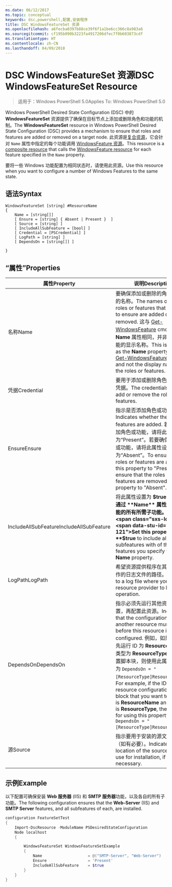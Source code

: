 ```yaml
---
ms.date: 06/12/2017
ms.topic: conceptual
keywords: dsc,powershell,配置,安装程序
title: DSC WindowsFeatureSet 资源
ms.openlocfilehash: a6fecba0397b88ce39f6f1a1be6cc366c8a983a6
ms.sourcegitcommit: cf195b090b3223fa4917206dfec7f0b603873cdf
ms.translationtype: HT
ms.contentlocale: zh-CN
ms.lasthandoff: 04/09/2018
---
```

# <a name="dsc-windowsfeatureset-resource"></a><span data-ttu-id="d65f0-103">DSC WindowsFeatureSet 资源</span><span class="sxs-lookup"><span data-stu-id="d65f0-103">DSC WindowsFeatureSet Resource</span></span>

> <span data-ttu-id="d65f0-104">适用于：Windows PowerShell 5.0</span><span class="sxs-lookup"><span data-stu-id="d65f0-104">Applies To: Windows PowerShell 5.0</span></span>

<span data-ttu-id="d65f0-105">Windows PowerShell Desired State Configuration (DSC) 中的 **WindowsFeatureSet** 资源提供了确保在目标节点上添加或删除角色和功能的机制。</span><span class="sxs-lookup"><span data-stu-id="d65f0-105">The **WindowsFeatureSet** resource in Windows PowerShell Desired State Configuration (DSC) provides a mechanism to ensure that roles and features are added or removed on a target node.</span></span>
<span data-ttu-id="d65f0-106">此资源是[复合资源](authoringResourceComposite.md)，它会针对 `Name` 属性中指定的每个功能调用 [WindowsFeature 资源](windowsfeatureResource.md)。</span><span class="sxs-lookup"><span data-stu-id="d65f0-106">This resource is a [composite resource](authoringResourceComposite.md) that calls the [WindowsFeature resource](windowsfeatureResource.md) for each feature specified in the `Name` property.</span></span>

<span data-ttu-id="d65f0-107">要将一些 Windows 功能配置为相同状态时，请使用此资源。</span><span class="sxs-lookup"><span data-stu-id="d65f0-107">Use this resource when you want to configure a number of Windows Features to the same state.</span></span>

## <a name="syntax"></a><span data-ttu-id="d65f0-108">语法</span><span class="sxs-lookup"><span data-stu-id="d65f0-108">Syntax</span></span>

```
WindowsFeatureSet [string] #ResourceName
{
    Name = [string[]]
    [ Ensure = [string] { Absent | Present }  ]
    [ Source = [string] ]
    [ IncludeAllSubFeature = [bool] ]
    [ Credential = [PSCredential] ]
    [ LogPath = [string] ]
    [ DependsOn = [string[]] ]

}
```

## <a name="properties"></a><span data-ttu-id="d65f0-109">“属性”</span><span class="sxs-lookup"><span data-stu-id="d65f0-109">Properties</span></span>

|  <span data-ttu-id="d65f0-110">属性</span><span class="sxs-lookup"><span data-stu-id="d65f0-110">Property</span></span>  |  <span data-ttu-id="d65f0-111">说明</span><span class="sxs-lookup"><span data-stu-id="d65f0-111">Description</span></span>   |
|---|---|
| <span data-ttu-id="d65f0-112">名称</span><span class="sxs-lookup"><span data-stu-id="d65f0-112">Name</span></span>| <span data-ttu-id="d65f0-113">要确保添加或删除的角色或功能的名称。</span><span class="sxs-lookup"><span data-stu-id="d65f0-113">The names of the roles or features that you want to ensure are added or removed.</span></span> <span data-ttu-id="d65f0-114">这与 [Get-WindowsFeature](https://technet.microsoft.com/en-us/library/jj205469.aspx) cmdlet 的 **Name** 属性相同，并非角色或功能的显示名称。</span><span class="sxs-lookup"><span data-stu-id="d65f0-114">This is the same as the **Name** property of the [Get-WindowsFeature](https://technet.microsoft.com/en-us/library/jj205469.aspx) cmdlet, and not the display name of the roles or features.</span></span>|
| <span data-ttu-id="d65f0-115">凭据</span><span class="sxs-lookup"><span data-stu-id="d65f0-115">Credential</span></span>| <span data-ttu-id="d65f0-116">要用于添加或删除角色或功能的凭据。</span><span class="sxs-lookup"><span data-stu-id="d65f0-116">The credentials to use to add or remove the roles or features.</span></span>|
| <span data-ttu-id="d65f0-117">Ensure</span><span class="sxs-lookup"><span data-stu-id="d65f0-117">Ensure</span></span>| <span data-ttu-id="d65f0-118">指示是否添加角色或功能。</span><span class="sxs-lookup"><span data-stu-id="d65f0-118">Indicates whether the roles or features are added.</span></span> <span data-ttu-id="d65f0-119">若要确保添加角色或功能，请将此属性设置为“Present”。若要确保删除角色或功能，请将此属性设为“Absent”。</span><span class="sxs-lookup"><span data-stu-id="d65f0-119">To ensure that the roles or features are added, set this property to "Present" To ensure that the roles or features are removed, set the property to "Absent".</span></span>|
| <span data-ttu-id="d65f0-120">IncludeAllSubFeature</span><span class="sxs-lookup"><span data-stu-id="d65f0-120">IncludeAllSubFeature</span></span>| <span data-ttu-id="d65f0-121">将此属性设置为 **$true** 可包括通过 **Name** 属性指定的功能的所有所需子功能。</span><span class="sxs-lookup"><span data-stu-id="d65f0-121">Set this property to **$true** to include all required subfeatures with of the features you specify with the **Name** property.</span></span>|
| <span data-ttu-id="d65f0-122">LogPath</span><span class="sxs-lookup"><span data-stu-id="d65f0-122">LogPath</span></span>| <span data-ttu-id="d65f0-123">希望资源提供程序在其中记录操作的日志文件的路径。</span><span class="sxs-lookup"><span data-stu-id="d65f0-123">The path to a log file where you want the resource provider to log the operation.</span></span>|
| <span data-ttu-id="d65f0-124">DependsOn</span><span class="sxs-lookup"><span data-stu-id="d65f0-124">DependsOn</span></span>| <span data-ttu-id="d65f0-125">指示必须先运行其他资源的配置，再配置此资源。</span><span class="sxs-lookup"><span data-stu-id="d65f0-125">Indicates that the configuration of another resource must run before this resource is configured.</span></span> <span data-ttu-id="d65f0-126">例如，如果你想要首先运行 ID 为 __ResourceName__、类型为 __ResourceType__ 的资源配置脚本块，则使用此属性的语法为 `DependsOn = "[ResourceType]ResourceName"`。</span><span class="sxs-lookup"><span data-stu-id="d65f0-126">For example, if the ID of the resource configuration script block that you want to run first is __ResourceName__ and its type is __ResourceType__, the syntax for using this property is `DependsOn = "[ResourceType]ResourceName"`.</span></span>|
| <span data-ttu-id="d65f0-127">源</span><span class="sxs-lookup"><span data-stu-id="d65f0-127">Source</span></span>| <span data-ttu-id="d65f0-128">指示要用于安装的源文件的位置（如有必要）。</span><span class="sxs-lookup"><span data-stu-id="d65f0-128">Indicates the location of the source file to use for installation, if necessary.</span></span>|

## <a name="example"></a><span data-ttu-id="d65f0-129">示例</span><span class="sxs-lookup"><span data-stu-id="d65f0-129">Example</span></span>

<span data-ttu-id="d65f0-130">以下配置可确保安装 **Web 服务器** (IIS) 和 **SMTP 服务器**功能，以及各自的所有子功能。</span><span class="sxs-lookup"><span data-stu-id="d65f0-130">The following configuration ensures that the **Web-Server** (IIS) and **SMTP Server** features, and all subfeatures of each, are installed.</span></span>

```powershell
configuration FeatureSetTest
{
    Import-DscResource -ModuleName PSDesiredStateConfiguration
    Node localhost
    {

        WindowsFeatureSet WindowsFeatureSetExample
        {
            Name                    = @("SMTP-Server", "Web-Server")
            Ensure                  = 'Present'
            IncludeAllSubFeature    = $true
        }
    }
}
```